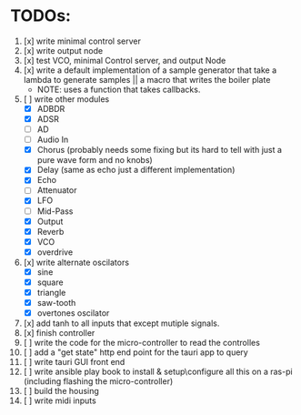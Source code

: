 # TODOs:

1. [x] write minimal control server
2. [x] write output node
3. [x] test VCO, minimal Control server, and output Node
4. [x] write a default implementation of a sample generator that take a lambda to generate samples || a macro that writes the boiler plate
    - NOTE: uses a function that takes callbacks.
5. [ ] write other modules
    - [x] ADBDR
    - [x] ADSR
    - [ ] AD
    - [ ] Audio In
    - [x] Chorus (probably needs some fixing but its hard to tell with just a pure wave form and no knobs)
    - [x] Delay (same as echo just a different implementation)
    - [x] Echo
    - [ ] Attenuator
    - [x] LFO
    - [ ] Mid-Pass
    - [x] Output
    - [x] Reverb
    - [x] VCO
    - [x] overdrive
6. [x] write alternate oscilators
    - [x] sine
    - [x] square
    - [x] triangle
    - [x] saw-tooth
    - [x] overtones oscilator
7. [x] add tanh to all inputs that except mutiple signals.
8. [x] finish controller
9. [ ] write the code for the micro-controller to read the controlles
10. [ ] add a "get state" http end point for the tauri app to query
11. [ ] write tauri GUI front end
12. [ ] write ansible play book to install & setup\configure all this on a ras-pi (including flashing the micro-controller)
13. [ ] build the housing
14. [ ] write midi inputs
